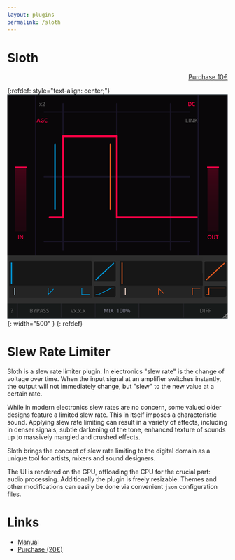 ```yaml
---
layout: plugins
permalink: /sloth
---
```


# Sloth
<p style="text-align: right">
<a href="https://example.org" class="w3-button">Purchase 10€</a>
</p>

{:refdef: style="text-align: center;"}
![Sloth screenshot](/assets/images/sloth.png){: width="500" }
{: refdef}

# Slew Rate Limiter

Sloth is a slew rate limiter plugin. In electronics "slew rate" is the change of voltage over time. 
When the input signal at an amplifier switches instantly, the output will not immediately change, but "slew" to the new value at a certain rate.

While in modern electronics slew rates are no concern, some valued older designs feature a limited slew rate. 
This in itself imposes a characteristic sound.
Applying slew rate limiting can result in a variety of effects, including in denser signals, subtle darkening of the tone, enhanced texture of sounds up to massively mangled and crushed effects.

Sloth brings the concept of slew rate limiting to the digital domain as a unique tool for artists, mixers and sound designers.

The UI is rendered on the GPU, offloading the CPU for the crucial part: audio processing. Additionally the plugin is freely resizable. 
Themes and other modifications can easily be done via convenient `json` configuration files.

# Links

- [Manual](assets/manuals/sloth_manual_v0.3.0.pdf)
- [Purchase (20€)](https://darkpalacestudio.tentary.com/p/kod0B9)
